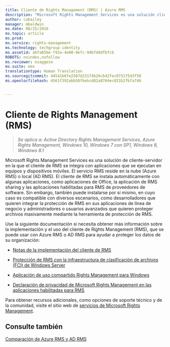 ```yaml
---
title: Cliente de Rights Management (RMS) | Azure RMS
description: "Microsoft Rights Management Services es una solución cliente/servidor que ayuda a proteger los datos de las organizaciones. El cliente de RMS se integra con aplicaciones que se ejecutan en equipos y dispositivos móviles. El servicio RMS reside en la nube (Azure RMS) o en entornos locales (AD RMS)."
author: cabailey
manager: mbaldwin
ms.date: 08/25/2016
ms.topic: article
ms.prod: 
ms.service: rights-management
ms.technology: techgroup-identity
ms.assetid: a6fa85be-f92a-4e00-9efc-9dbfd4dfbfcb
ROBOTS: noindex,nofollow
ms.reviewer: esaggese
ms.suite: ems
translationtype: Human Translation
ms.sourcegitcommit: 44541b6fe2567d23174b26cb42fec0731f5d3f58
ms.openlocfilehash: 4561f392abb50fbebcd82a8764ec831b2fbfa746


---
```


# Cliente de Rights Management (RMS)

>*Se aplica a: Active Directory Rights Management Services, Azure Rights Management, Windows 10, Windows 7 con SP1, Windows 8, Windows 8.1*

Microsoft Rights Management Services es una solución de cliente-servidor en la que el cliente de RMS se integra con aplicaciones que se ejecutan en equipos y dispositivos móviles. El servicio RMS reside en la nube (Azure RMS) o local (AD RMS). El cliente de RMS se instala automáticamente con algunas aplicaciones, como aplicaciones de Office, la aplicación de RMS sharing y las aplicaciones habilitadas para RMS de proveedores de software. Sin embargo, también puede instalarse por sí mismo, en cuyo caso es compatible con diversos escenarios, como desarrolladores que quieren integrar la protección de RMS en sus aplicaciones de línea de negocio y administradores o usuarios avanzados que quieren proteger archivos masivamente mediante la herramienta de protección de RMS.

Use la siguiente documentación si necesita obtener más información sobre la implementación y el uso del cliente de Rights Management (RMS), que se puede usar con Azure RMS o AD RMS para ayudar a proteger los datos de su organización:

- [Notas de la implementación del cliente de RMS](client-deployment-notes.md)

- [Protección de RMS con la infraestructura de clasificación de archivos (FCI) de Windows Server](configure-fci.md)

- [Aplicación de uso compartido Rights Management para Windows](sharing-app-windows.md)

- [Declaración de privacidad de Microsoft Rights Management en las aplicaciones habilitadas para RMS](privacy-statement-rms-enlightened-applications.md)


Para obtener recursos adicionales, como opciones de soporte técnico y de la comunidad, visite el sitio web de [servicios de Microsoft Rights Management](https://www.microsoft.com/rms).

## Consulte también
[Comparación de Azure RMS y AD RMS](../understand-explore/compare-azure-rms-ad-rms.md)



<!--HONumber=Aug16_HO4-->


